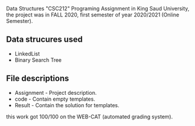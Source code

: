 Data Structures "CSC212" Programing Assignment in King Saud University, the project was in FALL 2020,
first semester of year 2020/2021 (Online Semester).

## Data strucures used 
- LinkedList
- Binary Search Tree

## File descriptions
- Assignment - Project description.
- code - Contain empty templates.
- Result - Contain the solution for templates.

this work got 100/100 on the WEB-CAT (automated grading system).
